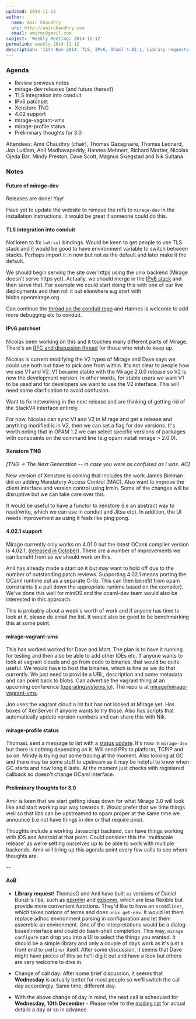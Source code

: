```yaml
---
updated: 2014-11-12
author:
  name: Amir Chaudhry
  uri: http://amirchaudhry.com
  email: amirmc@gmail.com
subject: 'Weekly Meeting: 2014-11-12'
permalink: weekly-2014-11-12
description: '12th Nov 2014: TLS, IPv6, OCaml 4.02.1, Library requests and Xenstore'
---
```


### Agenda ###

* Review previous notes
* mirage-dev releases (and future thereof)
* TLS integration into conduit
* IPv6 patchset
* Xenstore TNG
* 4.02 support
* mirage-vagrant-vms
* mirage-profile status
* Preliminary thoughts for 3.0

Attendees: Amir Chaudhry (chair), Thomas Gazagnaire, Thomas Leonard,
Jon Ludlam, Anil Madhavapeddy, Hannes Mehnert, Richard Mortier,
Nicolas Ojeda Bar, Mindy Preston, Dave Scott, Magnus Skjegstad and Nik Sultana


### Notes ###

#### Future of mirage-dev ####

Releases are done! Yay!

Have yet to update the website to remove the refs to `mirage-dev` in the
installation instructions. It would be great if someone could do this.


#### TLS integration into conduit ####

Not keen to fix `lwt-ssl` bindings. Would be keen to get people to use TLS
stack and it would be good to have environment variable to switch between
stacks. Perhaps import it in now but not as the default and later make it the
default. 

We should begin serving the site over https using the unix backend (Mirage
doesn't serve https yet). Actually, we should merge in the
[IPv6 stack][ipv6-patch] and then serve that.  For example we could start
doing this with one of our live deployments and then roll it out elsewhere e.g
start with blobs.openmirage.org 

Can continue the [thread on the conduit repo][conduit-lwt] and Hannes is
welcome to add more debugging etc to conduit. 

[conduit-lwt]: https://github.com/mirage/ocaml-conduit/pull/23

#### IPv6 patchset ####

Nicolas been working on this and it touches many different parts of Mirage.
There's an [RFC and discussion thread][ipv6-patch] for those who wish to keep
up.  

Nicolas is current modifying the V2 types of Mirage and Dave says we could use
both but have to pick one from within. It's not clear to people how we use V1
and V2.  V1 became stable with the Mirage 2.0.0 release so V2 is now the
development version. In other words, for stable users we want V1 to be used
and for developers we want to use the V2 interface.  This will need some
clarification to avoid confusion.

Want to fix networking in the next release and are thinking of getting rid of
the StackV4 interface entirely.

For now, Nicolas can sync V1 and V2 in Mirage and get a release and anything
modified is in V2, then we can set a flag for dev versions. It's worth noting
that in OPAM 1.2 we can select specific versions of packages with constraints
on the command line (e.g opam install mirage > 2.0.0).

[ipv6-patch]: https://github.com/mirage/mirage/pull/319

#### Xenstore TNG ####

*\[TNG &#8594; The Next Generation -- in case you were as confused
as I was. AC\]*

New version of Xenstore is coming that includes the work James Bielman did on
adding Mandatory Access Control (MAC).  Also want to improve the client
interface and version control using Irmin. Some of the changes will be
disruptive but we can take care over this. 

It would be useful to have a functor to xenstore (i.e an abstract way to
read/write, which we can use in conduit and Jitsu etc). In addition, the UI
needs improvement as using it feels like ping pong. 

#### 4.02.1 support ####

Mirage currently only works on 4.01.0 but the latest OCaml compiler version is
4.02.1, ([released in October][402-release]). There are a number of 
improvements we can benefit from so we should work on this.

Anil has already made a start on it but may want to hold off due to the number
of outstanding patch reviews. Supporting 4.02.1 means porting the OCaml
runtime out as a separate C-lib. This can then benefit from opam constraints
(i.e pull down the appropriate runtime based on the compiler). We've done this
well for miniOS and the ocaml-dev team would also be interested in this
approach.

This is probably about a week's worth of work and if anyone has time to look
at it, please do email the list. It would also be good to be benchmarking this
at some point. 

[402-release]: http://ocaml.org/releases/4.02.html

#### mirage-vagrant-vms ####

This has worked worked for Dave and Mort. The plan is to have it running for
testing and then also be able to add other IDEs etc. If anyone wants to look
at vagrant clouds and go from code to binaries, that would be quite useful. We
would have to host the binaries, which is fine as we do that currently. We
just need to provide a URL, description and some metadata and can point back
to blobs. Can advertise the vagrant thing at an upcoming conference
([operatingsystems.io][os-io]).  The repo is at
[mirage/mirage-vagrant-vms][mir-vagrant].

Jon uses the vagrant cloud a lot but has not looked at Mirage yet. Has boxes
of XenServer if anyone wants to try those. Also has scripts that automatically
update version numbers and can share this with Nik.

[os-io]: http://operatingsystems.io
[mir-vagrant]: https://github.com/mirage/mirage-vagrant-vms

#### mirage-profile status ####

ThomasL sent a message to list with a [status update][tracing-status]. It's
now in `mirage-dev` but there is nothing depending on it. Will send PRs to
platform, TCPIP and so on.  Mindy is trying out some tracing at the moment.
Also looking at GC and there may be some stuff to upstream as it may be
helpful to know when GC starts and how long it lasts. At the moment just
checks with registered callback so doesn't change OCaml interface. 

[tracing-status]: http://lists.xenproject.org/archives/html/mirageos-devel/2014-11/msg00044.html


#### Preliminary thoughts for 3.0 ####

Amir is keen that we start getting ideas down for what Mirage 3.0 will look
like and start working our way towards it. Would prefer that we time things
well so that libs can be upstreamed to opam proper at the same time we
announce (i.e not have things in dev or that require pins). 

Thoughts include a working Javascript backend, can have things working with
iOS and Android at that point. Could consider this the 'multiscale release' as
we're setting ourselves up to be able to work with multiple backends. Amir
will bring up this agenda point every few calls to see where thoughts are.


-- 

#### AoB ####

- **Library request!** ThomasG and Anil have built `ez` versions of Daniel
Bunzli's libs, such as [ezxmlm][] and [ezjsonm][], which are less flexible but
provide more convenient functions. They'd like to have an `ezcmdliner`, which
takes notions of terms and does `unix.get-env`. It would let them replace
adhoc environment parsing in configuration and let them assemble an
environment.  One of the interpretations would be a dialog-based interface and
could do bash-shell completion. This way, `mirage configure` can drop you into
a UI to select the things you wanted. It should be a simple library and only a
couple of days work as it's just a front end to `cmdliner` itself. After some
discussion, it seems that Dave might have pieces of this so he'll dig it out
and have a look but others are very welcome to dive in.

- Change of call day: After some brief discussion, it seems that **Wednesday**
is actually better for most people so we'll switch the call day accordingly.
Same time, different day.

- With the above change of day in mind, the next call is scheduled for
**Wednesday, 10th December** - Please refer to the
[mailing list][mir-mail] for actual details a day or so in advance.

[ezxmlm]: http://opam.ocaml.org/packages/ezxmlm/ezxmlm.1.0.1/
[ezjsonm]: http://opam.ocaml.org/packages/ezjsonm/ezjsonm.0.3.0/
[mir-mail]: http://lists.xenproject.org/cgi-bin/mailman/listinfo/mirageos-devel

